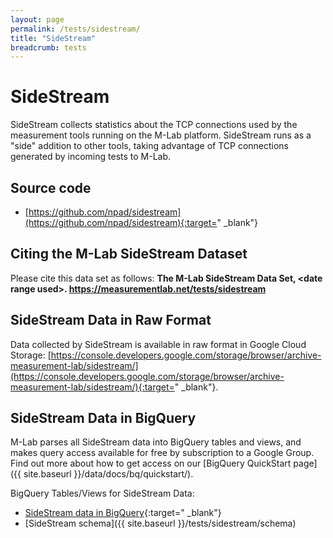 ```yaml
---
layout: page
permalink: /tests/sidestream/
title: "SideStream"
breadcrumb: tests
---
```


# SideStream

SideStream collects statistics about the TCP connections used by the measurement tools running on the M-Lab platform. SideStream runs as a "side" addition to other tools, taking advantage of TCP connections generated by incoming tests to M-Lab.

## Source code

* [https://github.com/npad/sidestream](https://github.com/npad/sidestream){:target="
_blank"}

## Citing the M-Lab SideStream Dataset

Please cite this data set as follows: **The M-Lab SideStream Data Set, &lt;date range used&gt;. https://measurementlab.net/tests/sidestream**

## SideStream Data in Raw Format

Data collected by SideStream is available in raw format in Google Cloud Storage: [https://console.developers.google.com/storage/browser/archive-measurement-lab/sidestream/](https://console.developers.google.com/storage/browser/archive-measurement-lab/sidestream/){:target="
_blank"}.

## SideStream Data in BigQuery

M-Lab parses all SideStream data into BigQuery tables and views, and makes query access available for free by subscription to a Google Group. Find out more about how to get access on our [BigQuery QuickStart page]({{ site.baseurl }}/data/docs/bq/quickstart/).

BigQuery Tables/Views for SideStream Data:

* [SideStream data in BigQuery](https://console.cloud.google.com/bigquery?project=measurement-lab&p=measurement-lab&d=sidestream&t=web100&page=table){:target="
_blank"}
* [SideStream schema]({{ site.baseurl }}/tests/sidestream/schema)
